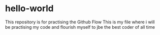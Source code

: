 # hello-world
This repository is for practising the Github Flow
This is my file where i will be practising my code and flourish myself to jbe the best coder of all time 
